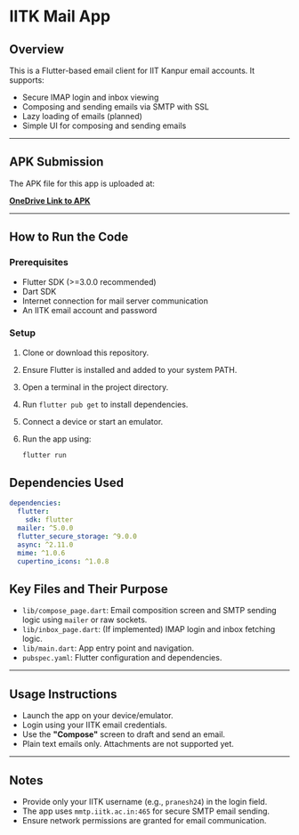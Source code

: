 # IITK Mail App

## Overview

This is a Flutter-based email client for IIT Kanpur email accounts. It supports:

- Secure IMAP login and inbox viewing  
- Composing and sending emails via SMTP with SSL  
- Lazy loading of emails (planned)  
- Simple UI for composing and sending emails

---

## APK Submission

The APK file for this app is uploaded at:

**[OneDrive Link to APK](https://your-onedrive-link-here)**

---

## How to Run the Code

### Prerequisites

- Flutter SDK (>=3.0.0 recommended)  
- Dart SDK  
- Internet connection for mail server communication  
- An IITK email account and password

### Setup

1. Clone or download this repository.
2. Ensure Flutter is installed and added to your system PATH.
3. Open a terminal in the project directory.
4. Run `flutter pub get` to install dependencies.
5. Connect a device or start an emulator.
6. Run the app using:

   ```bash
   flutter run

## Dependencies Used

```yaml
dependencies:
  flutter:
    sdk: flutter
  mailer: ^5.0.0
  flutter_secure_storage: ^9.0.0
  async: ^2.11.0
  mime: ^1.0.6
  cupertino_icons: ^1.0.8
  ```

## Key Files and Their Purpose

- `lib/compose_page.dart`: Email composition screen and SMTP sending logic using `mailer` or raw sockets.
- `lib/inbox_page.dart`: (If implemented) IMAP login and inbox fetching logic.
- `lib/main.dart`: App entry point and navigation.
- `pubspec.yaml`: Flutter configuration and dependencies.

---

## Usage Instructions

- Launch the app on your device/emulator.
- Login using your IITK email credentials.
- Use the **"Compose"** screen to draft and send an email.
- Plain text emails only. Attachments are not supported yet.

---

## Notes

- Provide only your IITK username (e.g., `pranesh24`) in the login field.
- The app uses `mmtp.iitk.ac.in:465` for secure SMTP email sending.
- Ensure network permissions are granted for email communication.
